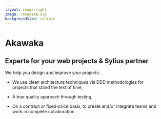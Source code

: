 ```yaml
---
layout: image-right
image: /akawaka.svg
backgroundSize: contain
---
```


# Akawaka

## Experts for your web projects & Sylius partner

We help you design and improve your projects:

<v-clicks>

*    We use clean architecture techniques via DDD methodologies for projects that stand the test of time,

*    A true quality approach through testing,

*    On a contract or fixed-price basis, to create and/or integrate teams and work in complete collaboration.

</v-clicks>
